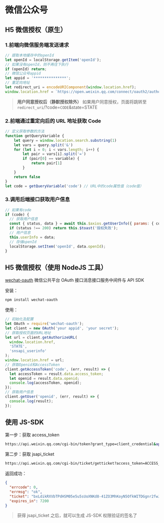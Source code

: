 # 微信公众号

## H5 微信授权（原生）

### 1.前端向微信服务端发送请求

```js
// 提取本地缓存中的openId
let openId = localStorage.getItem('openId');
// 如果没有openId，则不再往下执行
if (openId) return;
// 微信公众号appid
let appid = '***************';
// 重定向地址
let redirect_uri = encodeURIComponent(window.location.href);
window.location.href = `https://open.weixin.qq.com/connect/oauth2/authorize?appid=${appid}&redirect_uri=${redirect_uri}&response_type=code&scope=snsapi_userinfo&state=STATE#wechat_redirect`;
```

> **用户同意授权后（静默授权除外）**
> 如果用户同意授权，页面将跳转至 `redirect_uri`/?code=`CODE`&state=STATE

### 2.前端通过重定向后的 URL 地址获取 Code

```js
// 定义获取参数的方法
function getQueryVariable {
    let query = window.location.search.substring(1)
    let vars = query.split('&')
    for (let i = 0; i < vars.length; i++) {
        let pair = vars[i].split('=')
        if (pair[0] == variable) {
            return pair[1]
        }
    }
    return false
}
let code = getQueryVariable('code') // URL中的code属性值（code值）
```

### 3.调用后端接口获取用户信息

```js
// 如果有code
if (code) {
  // 获取用户信息
  const { status, data } = await this.$axios.getUserInfo({ params: { code } });
  if (status !== 200) return this.$toast('授权失败');
  // 用户信息
  this.userInfo = data;
  // 存储openId
  localStorage.setItem('openId', data.openId);
}
```

## H5 微信授权（使用 NodeJS 工具）

[wechat-oauth](https://github.com/node-webot/wechat-oauth) 微信公共平台 OAuth 接口消息接口服务中间件与 API SDK

安装：

```bash
npm install wechat-oauth
```

使用：

```js
// 初始化及配置
let OAuth = require('wechat-oauth');
let client = new OAuth('your appid', 'your secret');
// 获取授权页面的URL地址
let url = client.getAuthorizeURL(
  window.location.href,
  'STATE',
  'snsapi_userinfo'
);
window.location.href = url;
// 获取Openid和AccessToken
client.getAccessToken('code', (err, result) => {
  let accessToken = result.data.access_token;
  let openid = result.data.openid;
  console.log(accessToken, openid);
});
// 获取用户信息
client.getUser('openid', (err, result) => {
  console.log(result);
});
```

## 使用 JS-SDK

第一步：获取 access_token

```bash
https://api.weixin.qq.com/cgi-bin/token?grant_type=client_credential&appid=wx56538145f51ca742&secret=ee28ce0fe2f0b398648c699cfd95a4f5
```

第二步：获取 jsapi_ticket

```bash
https://api.weixin.qq.com/cgi-bin/ticket/getticket?access_token=ACCESS_TOKEN&type=jsapi
```

返回成功：

```json
{
  "errcode": 0,
  "errmsg": "ok",
  "ticket": "bxLdikRXVbTPdHSM05e5u5sUoXNKd8-41ZO3MhKoyN5OfkWITDGgnr2fwJ0m9E8NYzWKVZvdVtaUgWvsdshFKA",
  "expires_in": 7200
}
```

> 获得 jsapi_ticket 之后，就可以生成 JS-SDK 权限验证的签名了
